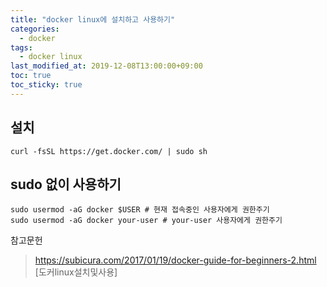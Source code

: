 ```yaml
---
title: "docker linux에 설치하고 사용하기"
categories:
  - docker
tags:
  - docker linux
last_modified_at: 2019-12-08T13:00:00+09:00
toc: true
toc_sticky: true
---
```



## 설치
```
curl -fsSL https://get.docker.com/ | sudo sh
```

## sudo 없이 사용하기 
```
sudo usermod -aG docker $USER # 현재 접속중인 사용자에게 권한주기
sudo usermod -aG docker your-user # your-user 사용자에게 권한주기
```
참고문헌
> https://subicura.com/2017/01/19/docker-guide-for-beginners-2.html [도커linux설치및사용]
